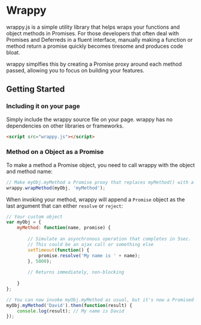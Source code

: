 # Wrappy

wrappy.js is a simple utility library that helps wraps your functions and object methods in Promises. For those developers that often deal with Promises and Deferreds in a fluent interface, manually making a function or method return a promise quickly becomes tiresome and produces code bloat.

wrappy simplfies this by creating a Promise proxy around each method passed, allowing you to focus on building your features.

## Getting Started

### Including it on your page
Simply include the wrappy source file on your page. wrappy has no dependencies on other libraries or frameworks.
```html
<script src="wrappy.js"></script>
```
### Method on a Object as a Promise
To make a method a Promise object, you need to call wrappy with the object and method name:
```javascript
// Make myObj.myMethod a Promise proxy that replaces myMethod() with a proxy
wrappy.wrapMethod(myObj, 'myMethod');
```
When invoking your method, wrappy will append a `Promise` object as the last argument that can either `resolve` or `reject`:
```javascript
// Your custom object
var myObj = {
    myMethod: function(name, promise) {
    
        // Simulate an asynchronous operation that completes in 5sec.
        // This could be an ajax call or something else
        setTimeout(function() {
            promise.resolve('My name is ' + name);
        }, 5000);
        
        // Returns immediately, non-blocking
        
    }
};

// You can now invoke myObj.myMethod as usual, but it's now a Promised method
myObj.myMethod('David').then(function(result) {
    console.log(result); // My name is David
});
```

